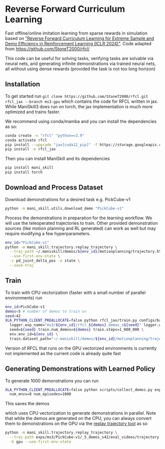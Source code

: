 # Reverse Forward Curriculum Learning

Fast offline/online imitation learning from sparse rewards in simulation based on ["Reverse Forward Curriculum Learning for Extreme Sample and Demo Efficiency in Reinforcement Learning (ICLR 2024)"](https://arxiv.org/abs/2405.03379). Code adapted from https://github.com/StoneT2000/rfcl/

This code can be useful for solving tasks, verifying tasks are solvable via neural nets, and generating infinite demonstrations via trained neural nets, all without using dense rewards (provided the task is not too long horizon)

## Installation
To get started run `git clone https://github.com/StoneT2000/rfcl.git rfcl_jax --branch ms3-gpu` which contains the code for RFCL written in jax. While ManiSkill3 does run on torch, the jax implementation is much more optimized and trains faster.

We recommend using conda/mamba and you can install the dependencies as so:

```bash
conda create -n "rfcl" "python==3.9"
conda activate rfcl
pip install --upgrade "jax[cuda12_pip]" -f https://storage.googleapis.com/jax-releases/jax_cuda_releases.html
pip install -e rfcl_jax
```

Then you can install ManiSkill and its dependencies

```bash
pip install mani_skill
pip install torch
```

## Download and Process Dataset

Download demonstrations for a desired task e.g. PickCube-v1
```bash
python -m mani_skill.utils.download_demo "PickCube-v1"
```

<!-- TODO (stao): note how this part can be optional if user wants to do action free learning -->
Process the demonstrations in preparation for the learning workflow. We will use the teleoperated trajectories to train. Other provided demonstration sources (like motion planning and RL generated) can work as well but may require modifying a few hyperparameters.
```bash
env_id="PickCube-v1"
python -m mani_skill.trajectory.replay_trajectory \
  --traj-path ~/.maniskill/demos/${env_id}/motionplanning/trajectory.h5 \
  --use-first-env-state \
  -c pd_joint_delta_pos -o state \
  --save-traj
```

## Train

To train with CPU vectorization (faster with a small number of parallel environments) run

```bash
env_id=PickCube-v1
demos=5 # number of demos to train on
seed=42
XLA_PYTHON_CLIENT_PREALLOCATE=false python rfcl_jax/train.py configs/base_sac_ms3.yml \
  logger.exp_name="ms3/${env_id}/rfcl_${demos}_demos_s${seed}" logger.wandb=True \
  seed=${seed} train.num_demos=${demos} train.steps=1_000_000 \
  env.env_id=${env_id} \
  train.dataset_path="~/.maniskill/demos/${env_id}/motionplanning/trajectory.state.pd_joint_delta_pos.h5" 
```

Version of RFCL that runs on the GPU vectorized environments is currently not implemented as the current code is already quite fast

<!-- To train with the GPU vectorization TODO (stao):
```bash
env=pickcube
demos=5
seed=1
XLA_PYTHON_CLIENT_PREALLOCATE=false python train_ms3.py rfcl_jax/configs/ms3-gpu/sac_ms3_${env}.yml \
  logger.exp_name="ms3/${env}/${name_prefix}_${demos}_demos_s${seed}-gpusim" \
  logger.wandb=False \
  train.num_demos=${demos} \
  seed=${seed} \
  train.steps=4000000
``` -->


## Generating Demonstrations with Learned Policy 


To generate 1000 demonstrations you can run

```bash
XLA_PYTHON_CLIENT_PREALLOCATE=false python scripts/collect_demos.py exps/path/to/model.jx \
  num_envs=8 num_episodes=1000
```
This saves the demos 

which uses CPU vectorization to generate demonstrations in parallel. Note that while the demos are generated on the CPU, you can always convert them to demonstrations on the GPU via the [replay trajectory tool](https://maniskill.readthedocs.io/en/latest/user_guide/datasets/replay.html) as so

```bash
python -m mani_skill.trajectory.replay_trajectory \
  --traj-path exps/ms3/PickCube-v1/_5_demos_s42/eval_videos/trajectory.h5 \
  -b gpu --use-first-env-state
```